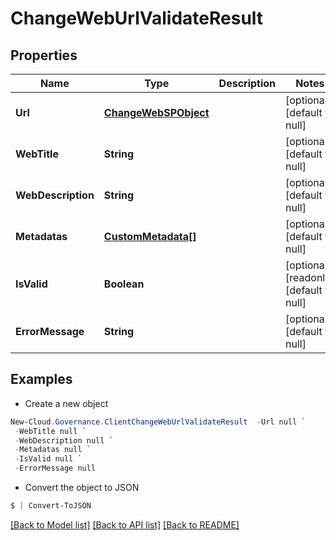 # ChangeWebUrlValidateResult
## Properties

Name | Type | Description | Notes
------------ | ------------- | ------------- | -------------
**Url** | [**ChangeWebSPObject**](ChangeWebSPObject.md) |  | [optional] [default to null]
**WebTitle** | **String** |  | [optional] [default to null]
**WebDescription** | **String** |  | [optional] [default to null]
**Metadatas** | [**CustomMetadata[]**](CustomMetadata.md) |  | [optional] [default to null]
**IsValid** | **Boolean** |  | [optional] [readonly] [default to null]
**ErrorMessage** | **String** |  | [optional] [default to null]

## Examples

- Create a new object
```powershell
New-Cloud.Governance.ClientChangeWebUrlValidateResult  -Url null `
 -WebTitle null `
 -WebDescription null `
 -Metadatas null `
 -IsValid null `
 -ErrorMessage null
```

- Convert the object to JSON
```powershell
$ | Convert-ToJSON
```


[[Back to Model list]](../README.md#documentation-for-models) [[Back to API list]](../README.md#documentation-for-api-endpoints) [[Back to README]](../README.md)

